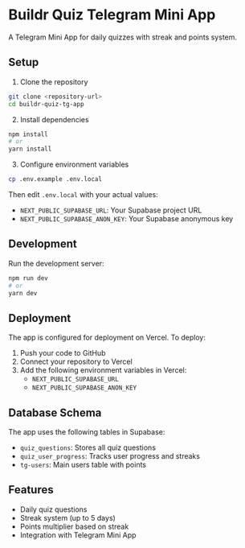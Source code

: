 # Buildr Quiz Telegram Mini App

A Telegram Mini App for daily quizzes with streak and points system.

## Setup

1. Clone the repository
```bash
git clone <repository-url>
cd buildr-quiz-tg-app
```

2. Install dependencies
```bash
npm install
# or
yarn install
```

3. Configure environment variables
```bash
cp .env.example .env.local
```
Then edit `.env.local` with your actual values:
- `NEXT_PUBLIC_SUPABASE_URL`: Your Supabase project URL
- `NEXT_PUBLIC_SUPABASE_ANON_KEY`: Your Supabase anonymous key

## Development

Run the development server:
```bash
npm run dev
# or
yarn dev
```

## Deployment

The app is configured for deployment on Vercel. To deploy:

1. Push your code to GitHub
2. Connect your repository to Vercel
3. Add the following environment variables in Vercel:
   - `NEXT_PUBLIC_SUPABASE_URL`
   - `NEXT_PUBLIC_SUPABASE_ANON_KEY`

## Database Schema

The app uses the following tables in Supabase:

- `quiz_questions`: Stores all quiz questions
- `quiz_user_progress`: Tracks user progress and streaks
- `tg-users`: Main users table with points

## Features

- Daily quiz questions
- Streak system (up to 5 days)
- Points multiplier based on streak
- Integration with Telegram Mini App
